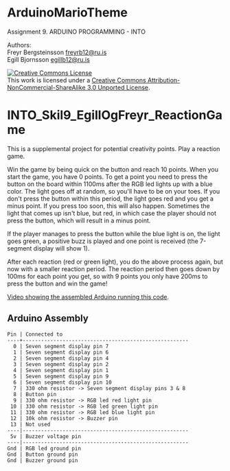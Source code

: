 ArduinoMarioTheme
=================

Assignment 9. ARDUINO PROGRAMMING - INTO

Authors:  
 Freyr Bergsteinsson <freyrb12@ru.is>  
 Egill Bjornsson <egillb12@ru.is>

<a rel="license" href="http://creativecommons.org/licenses/by-nc-sa/3.0/deed.en_US"><img alt="Creative Commons License" style="border-width:0" src="http://i.creativecommons.org/l/by-nc-sa/3.0/88x31.png" /></a><br />This work is licensed under a <a rel="license" href="http://creativecommons.org/licenses/by-nc-sa/3.0/deed.en_US">Creative Commons Attribution-NonCommercial-ShareAlike 3.0 Unported License</a>.

INTO_Skil9_EgillOgFreyr_ReactionGame
====================================

This is a supplemental project for potential creativity points.
Play a reaction game.

Win the game by being quick on the button and reach 10 points.
When you start the game, you have 0 points. To get a point you need to
press the button on the board within 1100ms after the RGB led lights
up with a blue color. The light goes off at random, so you'll have to be
on your toes. If you don't press the button within this period, the
light goes red and you get a minus point. If you press too soon, this
will also happen. Sometimes the light that comes up isn't blue,
but red, in which case the player should not press the button, which
will result in a minus point.

If the player manages to press the button while the blue light is on,
the light goes green, a positive buzz is played and one point is received
(the 7-segment display will show 1).

After each reaction (red or green light), you do the above process again,
but now with a smaller reaction period. The reaction period then goes down
by 100ms for each point you get, so with 9 points you only have 200ms to
press the button and win the game!

[Video showing the assembled Arduino running this code](http://youtu.be/mJl5DEDiNxk).


Arduino Assembly
----------------

    Pin | Connected to  
    ----+------------------------------------------------------  
      0 | Seven segment display pin 7  
      1 | Seven segment display pin 6  
      2 | Seven segment display pin 4  
      3 | Seven segment display pin 2  
      4 | Seven segment display pin 1  
      5 | Seven segment display pin 9  
      6 | Seven segment display pin 10  
      7 | 330 ohm resistor -> Seven segment display pins 3 & 8  
      8 | Button pin  
      9 | 330 ohm resistor -> RGB led red light pin  
     10 | 330 ohm resistor -> RGB led green light pin  
     11 | 330 ohm resistor -> RGB led blue light pin  
     12 | 10k ohm resistor -> Buzzer pin  
     13 | Not used  
    ----|------------------------------------------------------  
     5v | Buzzer voltage pin  
    ----|------------------------------------------------------  
    Gnd | RGB led ground pin  
    Gnd | Button ground pin  
    Gnd | Buzzer ground pin
